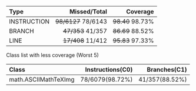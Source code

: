 |Type       |       Missed/Total|        Coverage|
|:---       |               ---:|            ---:|
|INSTRUCTION|~~98/6127~~ 78/6143|~~98.40~~ 98.73%|
|BRANCH     |  ~~47/353~~ 41/357|~~86.69~~ 88.52%|
|LINE       |  ~~17/408~~ 11/412|~~95.83~~ 97.33%|

Class list with less coverage (Worst 5)

|Class               |Instructions(C0)|  Branches(C1)|
|:---                |            ---:|          ---:|
|math.ASCIIMathTeXImg| 78/6079(98.72%)|41/357(88.52%)|
